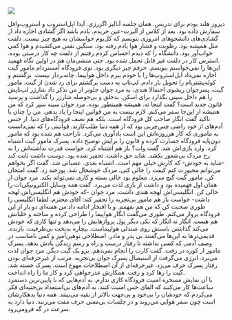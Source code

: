 <!-- 
.. title: مرکز دنیا
.. slug: centre-of-the-world
.. date: 2016-05-19 19:25:51 UTC+02:00
.. tags: 
.. category: 
.. link: 
.. description: 
.. type: text
-->

<img src="http://googledrive.com/host/0B8OOfC6oWXEPYUw2ZUlTYUFyMTA" />

دیروز هلند بودم برای تدریس. همان جلسه آنالیز اگزرژی. آیدا اپل‌استروپ و استروپ‌وافل سفارش داده بود. بعد از کلاس از آلبرت-عین خریدم. یادم باشد اگر گشادی اجازه داد از گشادی‌های دانشجوهای امروزی بنویسم که کل‌یوم حواسشان به هیچ چیز نیست. دلفت مثل همیشه بود. رطوبت و فشار هوا یادم رفته بود. سنگین نفس می‌کشیدم و هوا کمی خواب‌آور بود. دانشگاه را که دیدم احساس کردم رفتنم از دلفت چه کار درستی بوده. استرس کار در دلفت غیر قابل تحمل شده بود. حتی منشی‌مان هم در اولین نگاه فهمید.  
این‌ها را نمی‌خواستم بنویسم. حرفم چیز دیگری بود. توی فرودگاه آمستردام مامور گیت اجازه نمی‌داد اپل‌استروپ‌ها را با خودم ببرم داخل هواپیما. چانه‌بردار نیست. برگشتم و کوله‌پشتی‌ام را تحویل بار دادم. لپ‌تاپ به دست برگشتم برای رد شدن از گیت. مامور گیت، پسرجوان ریشوی احتمالا هندی، به مرد جوان جلوتر از من تذکر داد شارژر لپ‌تاپش را هم داخل سینی بگذارد برای اسکن. بدخلق و بی‌حوصله شارژر را گذاشت و پرسید قانون جدید است؟ گفت اینجا نه. همیشه همینطور بوده. مرد جوان سینه سپر کرد که من همیشه از این‌جا سفر می‌کنم. لازم نیست به من قوانین اینجا را یاد بدهی. من را چنان با تاکید گفت انگار صاحب کل فرودگاه است. بلکه هم نصف فرودگاه‌های دنیا. از جنس آدم‌های از خود راضی چس‌چربی بود که از همه دنیا طلب‌کارند. قوانینی را که نمی‌دانست به ماموری که کار هرروزه‌اش این است یادآوری می‌کرد. ناراحت هم شده بود که مامور دون‌پایه فرودگاه جسارت کرده و قانون را برایش توضیح داده. پسرک مامور گیت اشتباه کرد. وارد بازی‌اش شد. گفت وات؟ باز هم اشتباه کرد. خواست قدرت نداشته‌اش را به رخ مردک بی‌شعور بکشد. شاید حق داشت. تحقیر شده بود. دوست داشت ثابت کند -شاید به خودش- که کارش خیلی مهم است. اشتباه بعدی. عصبانی شد. گفت اگر بخواهم می‌توانم مجبورت کنم کیفت را خالی کنی. مردک خوشحال شد. پوزخند زد. گفت امتحان کن. مامور گیت گیچ می‌زد. معلوم بود خالی بسته و کاری نمی‌تواند بکند. مرد جوان از همان اول فهمیده بود و داشت از بازی لذت می‌برد. گفت همه وسایل الکترونیکی‌ات را خالی کن. انگلیسی‌اش لهجه هندی داشت. مرد جوان -که خودش هم انگلیسی‌اش لهجه داشت- خواست باز هم مامور بی‌تجربه را تحقیر کند: آقای محترم. لطفا انگلیسی را طوری صحبت کن که من هم بفهمم. و با افتخار ادامه داد:‌من هفته‌ای دو بار از این فرودگاه پرواز می‌کنم. طوری می‌گفت انگار هواپیما را طراحی کرده و ساخته و خلبانش هم هست. انگار نه انگار که یکی دیگر پول پرواز‌هایش را می‌دهد و تنها کاری که خودش می‌کند گذاشتن باسنش روی صندلی هواپیماست. بیچاره بدبخت بی‌ظرفیت. بازنده. قدیمی‌ترها به این‌ها می‌گفتند بی پدر و مادر. اصطلاحی توهین‌آمیز و کمی نامناسب در وصف آدمی که کسی نداشته تا رفتار درست و راه و رسم زندگی یادش بدهد. پسرک مامور از کوره در رفت. گفت کارت را انجام نمی‌دهم. برو یک گیت دیگر. مرد جوان لذت می‌برد. انرژی می‌گرفت از استیصال پسرک جوان بی‌تجربه. مرتب از غیرحرفه‌ای بودن رفتار پسرک حرف می‌زد. غیرحرفه‌ای از آن اصطلاحات مهوع است. پسرک خسته شد. گیت را رها کرد و رفت. همکارش عذرخواهی کرد و کار ما را راه انداخت.  
با آن نمایش مسخره امنیت فرودگاه کاری ندارم. به آدم‌هایی که با پایین‌ترین دستمزد ساعت‌ها کار می‌کنند که القای حس امنیت کنند. به آدم‌های بی‌استعداد بی‌جنبه‌ای فکر می‌کردم که خودشان را بی‌خود و بی‌جهت بالاتر از بقیه می‌بینند. همه دنیا بدهکارشان است چون سفر هوایی می‌روند و در جلسات بی‌معنی حرف مفت می‌زنند. دنیا دارد به سرعت در گه فرومی‌رود.
